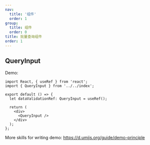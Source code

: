 ```yaml
---
nav:
  title: '组件'
  order: 1
group:
  title: 组件
  order: 0
title: 批量查询组件
order: 1
---
```


## QueryInput

Demo:

```tsx
import React, { useRef } from 'react';
import { QueryInput } from '../../index';

export default () => {
  let dataValidationRef: QueryInput = useRef();

  return (
    <div>
      <QueryInput />
    </div>
  );
};
```

More skills for writing demo: https://d.umijs.org/guide/demo-principle
